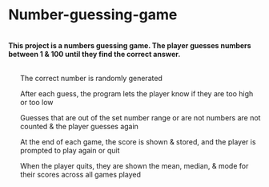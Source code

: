 <h1>Number-guessing-game</h1><br>
<strong>This project is a numbers guessing game. The player guesses numbers between 1 & 100 until they find the correct answer.</strong><br>
<br>
<ul>The correct number is randomly generated</ul>
<ul>After each guess, the program lets the player know if they are too high or too low</ul>
<ul>Guesses that are out of the set number range or are not numbers are not counted & the player guesses again</ul>
<ul>At the end of each game, the score is shown & stored, and the player is prompted to play again or quit</ul>
<ul>When the player quits, they are shown the mean, median, & mode for their scores across all games played</ul>
